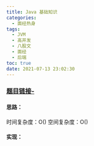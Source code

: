 ```yaml
---
title: Java 基础知识
categories:
  - 面经热身
tags:
  - JVM
  - 高并发
  - 八股文
  - 面经
  - 后端
toc: true
date: 2021-07-13 23:02:30
---
```


[//]: # (下一行开始到<!--more-->为引文部分，引文会显示在预览中)

<!--more-->
<script id="__bs_script__">//<![CDATA[
    document.write("<script async src='http://HOST:3000/browser-sync/browser-sync-client.js?v=2.26.14'><\/script>".replace("HOST", location.hostname));
//]]></script>

[//]: # (下一行开始为正文)
### [题目链接-](链接)

#### 思路：
时间复杂度：O()
空间复杂度：O()

#### 实现：
```java
```